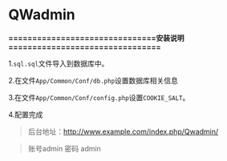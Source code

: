 
# QWadmin
**===============================安装说明================================**



1.`sql.sql`文件导入到数据库中。

2.在文件`App/Common/Conf/db.php`设置数据库相关信息

3.在文件`App/Common/Conf/config.php`设置`COOKIE_SALT`。

4.配置完成

> 后台地址：http://www.example.com/index.php/Qwadmin/  

> 账号admin  密码 admin

